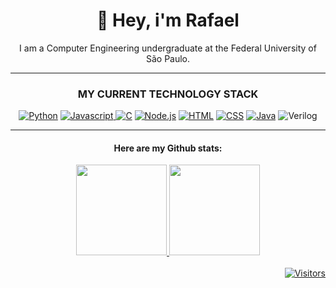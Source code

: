 <div align="center">
  <h1>👋 Hey, i'm Rafael</h1>
  <p>I am a Computer Engineering undergraduate at the Federal University of São Paulo.</p>

  <hr>
  
  <h3>MY CURRENT TECHNOLOGY STACK</h3>
  <a href="https://www.python.org/"><img src="https://img.shields.io/badge/-Python-3776AB?style=for-the-badge&logo=python&logoColor=white" alt="Python"></a>
  <a href="https://www.javascript.com/"><img src="https://img.shields.io/badge/-Javascript-F7DF1E?style=for-the-badge&logo=javascript&logoColor=black" alt="Javascript">   </a>
  <a href="https://devdocs.io/c/"><img src="https://img.shields.io/badge/-C-A8B9CC?style=for-the-badge&logo=c&logoColor=white" alt="C"></a>
  <a href="https://nodejs.org/"><img src="https://img.shields.io/badge/-Node.js-339933?style=for-the-badge&logo=node.js&logoColor=white" alt="Node.js"></a>
  <a href="https://developer.mozilla.org/en-US/docs/Web/HTML"><img src="https://img.shields.io/badge/-HTML5-E34F26?style=for-the-badge&logo=html5&logoColor=white"  alt="HTML"></a>
  <a href="https://developer.mozilla.org/en-US/docs/Web/CSS"><img src="https://img.shields.io/badge/-CSS3-1572B6?style=for-the-badge&logo=css3&logoColor=white"     alt="CSS"></a>
  <a href="https://www.java.com/"><img src="https://img.shields.io/badge/Java-007396?style=for-the-badge&logo=java&logoColor=white" alt="Java"></a>
  <a><img src="https://img.shields.io/badge/-Verilog-000000?style=for-the-badge&logo=xilinx&logoColor=white" alt="Verilog"></a>
  
  <hr>

  <h4>Here are my Github stats:</h4>

  <a href="https://github.com/rafaelsmedeiros">
    <img height="145em" src="https://github-readme-stats.vercel.app/api?username=rafaelsmedeiros&show_icons=true&theme=dark"/>
    <img height="145em" src="https://github-readme-stats.vercel.app/api/top-langs/?username=rafaelsmedeiros&show_icons=true&theme=dark"/>
  </a>
</div>

<br>

<div align="right">
  <a href="https://github.com/rafaelsmedeiros">
    <img alt="Visitors" src="https://visitor-badge.laobi.icu/badge?page_id=rafaelsmedeiros.rafaelsmedeiros&style=for-the-badge" />
  </a>
</div>
